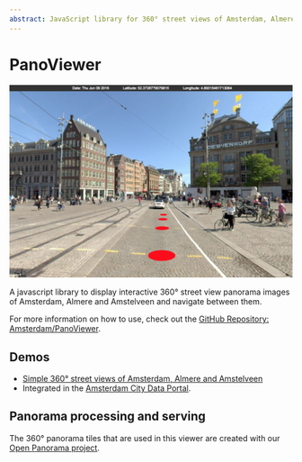 ```yaml
---
abstract: JavaScript library for 360° street views of Amsterdam, Almere and Amstelveen. 
---
```


# PanoViewer

[![PanoViewer Demo](../images/panoviewer-amsterdam.png)](https://panoviewer.data.amsterdam.nl/demo/)

A javascript library to display interactive 360° street view panorama images of Amsterdam, Almere and Amstelveen and navigate between them.

For more information on how to use, check out the [GitHub Repository: Amsterdam/PanoViewer](https://github.com/Amsterdam/PanoViewer).

## Demos

* [Simple 360° street views of Amsterdam, Almere and Amstelveen](https://panoviewer.data.amsterdam.nl/demo/) 
* Integrated in the [Amsterdam City Data Portal](https://data.amsterdam.nl/#?mpb=topografie&mpz=11&mpo=pano::T&mpv=52.3730353:4.8932471&pgn=home&sbf=Cu&sbh=-Lc&sbi=TMX7315120208-000073_pano_0005_000449&sbl=ZRWBl:3JJZP).

## Panorama processing and serving

The 360° panorama tiles that are used in this viewer are created with our [Open Panorama project](open-panorama.md).